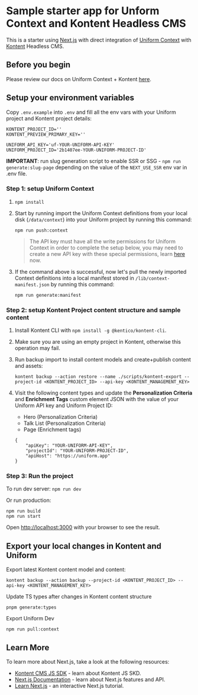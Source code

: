 # Sample starter app for Unform Context and Kontent Headless CMS
This is a starter using [Next.js](https://nextjs.org/) with direct integration of [Uniform Context](https://docs.uniform.app/context/) with [Kontent](https://kontent.ai/) Headless CMS.

## Before you begin

Please review our docs on Uniform Context + Kontent [here](https://docs.uniform.app/context/apps/kontent).

## Setup your environment variables

Copy `.env.example` into `.env` and fill all the env vars with your Uniform project and Kontent project details:

```
KONTENT_PROJECT_ID=''
KONTENT_PREVIEW_PRIMARY_KEY=''

UNIFORM_API_KEY='uf-YOUR-UNIFORM-API-KEY'
UNIFORM_PROJECT_ID='2b1407ee-YOUR-UNIFORM-PROJECT-ID'

```

**IMPORTANT**: run slug generation script to enable SSR or SSG - `npm run generate:slug-page` depending on the value of the `NEXT_USE_SSR` env var in .env file.

### Step 1: setup Uniform Context

1. `npm install`
1. Start by running import the Uniform Context definitions from your local disk (`/data/context`) into your Uniform project by running this command:

    ```
    npm run push:context
    ```
    
    > The API key must have all the write permissions for Uniform Context in order to complete the setup below, you may need to create a new API key with these special permissions, learn [here](/context/getting-started/project-setup#add-api-key) now.

1. If the command above is successful, now let's pull the newly imported Context definitions into a local manifest stored in `/lib/context-manifest.json` by running this command:

    ```
    npm run generate:manifest
    ```

### Step 2: setup Kontent Project content structure and sample content

1. Install Kontent CLI with `npm install -g @kentico/kontent-cli`.
1. Make sure you are using an empty project in Kontent, otherwise this operation may fail.
1. Run backup import to install content models and create+publish content and assets:

    ```
    kontent backup --action restore --name ./scripts/kontent-export --project-id <KONTENT_PROJECT_ID> --api-key <KONTENT_MANAGEMENT_KEY>
    ```
1. Visit the following content types and update the **Personalization Criteria** and **Enrichment Tags** custom element JSON with the value of your Uniform API key and Uniform Project ID:
    - Hero (Personalization Criteria)
    - Talk List (Personalization Criteria)
    - Page (Enrichment tags)

    ```
    {
        "apiKey": "YOUR-UNIFORM-API-KEY",
        "projectId": "YOUR-UNIFORM-PROJECT-ID",
        "apiHost": "https://uniform.app"
    }
    ```

### Step 3: Run the project

To run dev server: `npm run dev`

Or run production:

```
npm run build
npm run start
```

Open [http://localhost:3000](http://localhost:3000) with your browser to see the result.

## Export your local changes in Kontent and Uniform

Export latest Kontent content model and content:

```
kontent backup --action backup --project-id <KONTENT_PROJECT_ID> --api-key <KONTENT_MANAGEMENT_KEY>
```

Update TS types after changes in Kontent content structure

```
pnpm generate:types
```

Export Uniform Dev

```
npm run pull:context
```

## Learn More

To learn more about Next.js, take a look at the following resources:

- [Kontent CMS JS SDK](https://kontent.ai/learn/tutorials/develop-apps/overview/?tech=javascript) - learn about Kontent JS SKD.
- [Next.js Documentation](https://nextjs.org/docs) - learn about Next.js features and API.
- [Learn Next.js](https://nextjs.org/learn) - an interactive Next.js tutorial.
